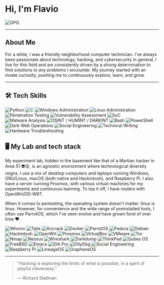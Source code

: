 # Hi, I'm Flavio

![GPG](https://img.shields.io/badge/GPG-F04A749A0DA76B45-6a0dad?style=for-the-badge&logo=gnupg&logoColor=white)

---

## About Me

For a while, I was a friendly neighborhood computer technician. I've always been passionate about technology, hacking, and cybersecurity in general. I live for this field and am consistently driven by a strong determination to find solutions to any problems I encounter. My journey started with an innate curiosity, pushing me to continuously explore, learn, and grow.

---

## 🛠 **Tech Skills**


![Python](https://img.shields.io/badge/Python-6a0dad?style=for-the-badge&logo=python&logoColor=white)
![C](https://img.shields.io/badge/C-6a0dad?style=for-the-badge&logo=cplusplus&logoColor=white)
![Windows Administration](https://img.shields.io/badge/Windows%20Administration-6a0dad?style=for-the-badge&logo=windows&logoColor=white)
![Linux Administration](https://img.shields.io/badge/Linux%20Administration-6a0dad?style=for-the-badge&logo=linux&logoColor=white)
![Penetration Testing](https://img.shields.io/badge/Penetration%20Testing-6a0dad?style=for-the-badge&logo=hackaday&logoColor=white)
![Vulnerability Assessment](https://img.shields.io/badge/Vulnerability%20Assessment-6a0dad?style=for-the-badge&logo=nmap&logoColor=white)
![SoC](https://img.shields.io/badge/Security%20Operations%20Center-6a0dad?style=for-the-badge&logo=shield-check&logoColor=white)
![Malware Analysis](https://img.shields.io/badge/Malware%20Analysis-6a0dad?style=for-the-badge&logo=virustotal&logoColor=white)
![OSINT / HUMINT / DARKINT](https://img.shields.io/badge/OSINT%20%2F%20HUMINT%20%2F%20DARKINT-6a0dad?style=for-the-badge&logo=tor&logoColor=white)
![Bash](https://img.shields.io/badge/Bash-6a0dad?style=for-the-badge&logo=gnu-bash&logoColor=white)
![PowerShell](https://img.shields.io/badge/PowerShell-6a0dad?style=for-the-badge&logo=powershell&logoColor=white)
![Dark Web Operations](https://img.shields.io/badge/Dark%20Web%20Operations-6a0dad?style=for-the-badge&logo=torbrowser&logoColor=white)
![Social Engineering](https://img.shields.io/badge/Social%20Engineering-6a0dad?style=for-the-badge&logo=unknown&logoColor=white) 
![Technical Writing](https://img.shields.io/badge/Technical%20Writing-6a0dad?style=for-the-badge&logo=write-the-docs&logoColor=white)
![Hardware Troubleshooting](https://img.shields.io/badge/Hardware%20Troubleshooting-6a0dad?style=for-the-badge&logo=unknown&logoColor=white)


## 🖥️ **My Lab and tech stack**

My experiment lab, hidden in the basement like that of a Martian hacker in Area 51 👽😝, is an agnostic environment where technological diversity reigns. I use a mix of desktop computers and laptops running Windows, GNU/Linux, macOS (both native and Hackintosh), and Raspberry Pi. I also have a server running Proxmox, with various virtual machines for my experiments and continuous learning. To top it off, I have routers with OpenWrt/DD-WRT.

When it comes to pentesting, the operating system doesn't matter: linux is linux. However, for convenience and the wide range of preinstalled tools, I often use ParrotOS, which I've seen evolve and have grown fond of over time ❤️.

![Whonix](https://img.shields.io/badge/Whonix-6a0dad?style=for-the-badge&logo=whonix&logoColor=white)
![Tails](https://img.shields.io/badge/Tails-6a0dad?style=for-the-badge&logo=tails&logoColor=white)
![Aircrack](https://img.shields.io/badge/Aircrack-6a0dad?style=for-the-badge&logo=aircrack-ng&logoColor=white)
![Docker](https://img.shields.io/badge/Docker-6a0dad?style=for-the-badge&logo=docker&logoColor=white)
![ParrotOS](https://img.shields.io/badge/ParrotOS-6a0dad?style=for-the-badge&logo=parrotsec&logoColor=white)
![Fedora](https://img.shields.io/badge/Fedora-6a0dad?style=for-the-badge&logo=fedora&logoColor=white)
![Debian](https://img.shields.io/badge/Debian-6a0dad?style=for-the-badge&logo=debian&logoColor=white)
![Hackintosh](https://img.shields.io/badge/Hackintosh-6a0dad?style=for-the-badge&logo=apple&logoColor=white)
![OpenWrt](https://img.shields.io/badge/OpenWrt-6a0dad?style=for-the-badge&logo=openwrt&logoColor=white)
![Proxmox](https://img.shields.io/badge/Proxmox-6a0dad?style=for-the-badge&logo=proxmox&logoColor=white)
![VirtualBox](https://img.shields.io/badge/VirtualBox-6a0dad?style=for-the-badge&logo=virtualbox&logoColor=white)
![VMware](https://img.shields.io/badge/VMware-6a0dad?style=for-the-badge&logo=vmware&logoColor=white)
![Tor](https://img.shields.io/badge/Tor-6a0dad?style=for-the-badge&logo=torproject&logoColor=white)
![Nmap](https://img.shields.io/badge/Nmap-6a0dad?style=for-the-badge&logo=nmap&logoColor=white)
![Nessus](https://img.shields.io/badge/Nessus-6a0dad?style=for-the-badge&logo=tenable&logoColor=white)
![Wireshark](https://img.shields.io/badge/Wireshark-6a0dad?style=for-the-badge&logo=wireshark&logoColor=white)
![Darkdump](https://img.shields.io/badge/Darkdump-6a0dad?style=for-the-badge&logo=unknown&logoColor=white) <!-- Replace 'unknown' with the correct logo if available -->
![ThinkPad](https://img.shields.io/badge/ThinkPad-6a0dad?style=for-the-badge&logo=lenovo&logoColor=white)
![Qubes OS](https://img.shields.io/badge/Qubes%20OS-6a0dad?style=for-the-badge&logo=qubes&logoColor=white)
![FreeBSD](https://img.shields.io/badge/FreeBSD-6a0dad?style=for-the-badge&logo=freebsd&logoColor=white)
![Emacs](https://img.shields.io/badge/Emacs-6a0dad?style=for-the-badge&logo=emacs&logoColor=white)
![IDA Pro](https://img.shields.io/badge/IDA%20Pro-6a0dad?style=for-the-badge&logo=unknown&logoColor=white) 
![OllyDbg](https://img.shields.io/badge/OllyDbg-6a0dad?style=for-the-badge&logo=unknown&logoColor=white) 
![Social Engineering](https://img.shields.io/badge/Social%20Engineering-6a0dad?style=for-the-badge&logo=unknown&logoColor=white) 
![Raspberry Pi](https://img.shields.io/badge/Raspberry%20Pi-6a0dad?style=for-the-badge&logo=raspberrypi&logoColor=white)
![LineageOS](https://img.shields.io/badge/LineageOS-6a0dad?style=for-the-badge&logo=lineageos&logoColor=white)
![GrapheneOS](https://img.shields.io/badge/GrapheneOS-6a0dad?style=for-the-badge&logo=unknown&logoColor=white) 

---


> "Hacking is exploring the limits of what is possible, in a spirit of playful cleverness."
> 
> — Richard Stallman